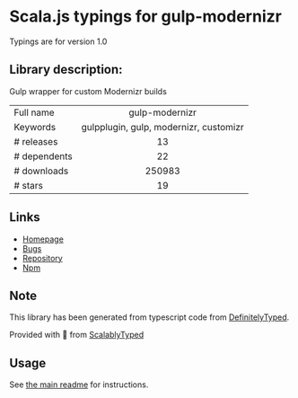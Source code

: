 
# Scala.js typings for gulp-modernizr

Typings are for version 1.0

## Library description:
Gulp wrapper for custom Modernizr builds

|                    |                 |
| ------------------ | :-------------: |
| Full name          | gulp-modernizr |
| Keywords           | gulpplugin, gulp, modernizr, customizr |
| # releases         | 13 |
| # dependents       | 22 |
| # downloads        | 250983 |
| # stars            | 19 |

## Links
- [Homepage](https://github.com/rejas/gulp-modernizr#readme)
- [Bugs](https://github.com/rejas/gulp-modernizr/issues)
- [Repository](https://github.com/rejas/gulp-modernizr)
- [Npm](https://www.npmjs.com/package/gulp-modernizr)
    


## Note
This library has been generated from typescript code from [DefinitelyTyped](https://definitelytyped.org).

Provided with :purple_heart: from [ScalablyTyped](https://github.com/oyvindberg/ScalablyTyped)

## Usage
See [the main readme](../../readme.md) for instructions.


